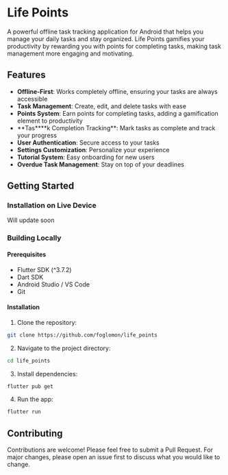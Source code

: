 # Life Points

A powerful offline task tracking application for Android that helps you manage your daily tasks and stay organized. Life Points gamifies your productivity by rewarding you with points for completing tasks, making task management more engaging and motivating.

## Features

- **Offline-First**: Works completely offline, ensuring your tasks are always accessible
- **Task Management**: Create, edit, and delete tasks with ease
- **Points System**: Earn points for completing tasks, adding a gamification element to productivity
- **Tas\*\***k Completion Tracking\*\*: Mark tasks as complete and track your progress
- **User Authentication**: Secure access to your tasks
- **Settings Customization**: Personalize your experience
- **Tutorial System**: Easy onboarding for new users
- **Overdue Task Management**: Stay on top of your deadlines

## Getting Started

### Installation on Live Device

Will update soon

### Building Locally

#### Prerequisites

- Flutter SDK (^3.7.2)
- Dart SDK
- Android Studio / VS Code
- Git

#### Installation

1. Clone the repository:

```bash
git clone https://github.com/foglomon/life_points
```

2. Navigate to the project directory:

```bash
cd life_points
```

3. Install dependencies:

```bash
flutter pub get
```

4. Run the app:

```bash
flutter run
```

## Contributing

Contributions are welcome! Please feel free to submit a Pull Request. For major changes, please open an issue first to discuss what you would like to change.
